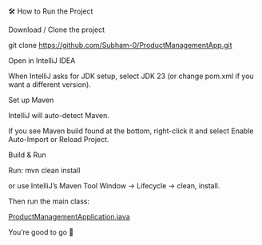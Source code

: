 
🛠 How to Run the Project

Download / Clone the project

git clone https://github.com/Subham-0/ProductManagementApp.git


Open in IntelliJ IDEA

When IntelliJ asks for JDK setup, select JDK 23 (or change pom.xml if you want a different version).

Set up Maven

IntelliJ will auto-detect Maven.

If you see Maven build found at the bottom, right-click it and select Enable Auto-Import or Reload Project.

Build & Run

Run: mvn clean install

or use IntelliJ’s Maven Tool Window → Lifecycle → clean, install.

Then run the main class:

[ProductManagementApplication.java](src/main/java/org/example/ProductManagementApplication.java)


You’re good to go 🚀
